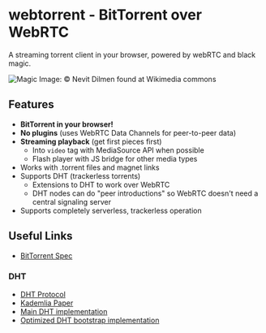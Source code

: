 webtorrent - BitTorrent over WebRTC
==========

A streaming torrent client in your browser, powered by webRTC and black magic.

![Magic](https://raw.github.com/feross/webtorrent/master/logo.png)
Image: © Nevit Dilmen found at Wikimedia commons

## Features

- **BitTorrent in your browser!**
- **No plugins** (uses WebRTC Data Channels for peer-to-peer data)
- **Streaming playback** (get first pieces first)
  - Into `video` tag with MediaSource API when possible
  - Flash player with JS bridge for other media types
- Works with .torrent files and magnet links
- Supports DHT (trackerless torrents)
  - Extensions to DHT to work over WebRTC
  - DHT nodes can do "peer introductions" so WebRTC doesn't need a central signaling server
- Supports completely serverless, trackerless operation

## Useful Links

- [BitTorrent Spec](https://wiki.theory.org/BitTorrentSpecification)

### DHT

- [DHT Protocol](http://www.bittorrent.org/beps/bep_0005.html)
- [Kademlia Paper](http://pdos.csail.mit.edu/~petar/papers/maymounkov-kademlia-lncs.pdf)
- [Main DHT implementation](https://github.com/jech/dht)
- [Optimized DHT bootstrap implementation](https://github.com/jech/dht-bootstrap)